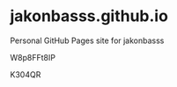 # jakonbasss.github.io
Personal GitHub Pages site for jakonbasss


















































W8p8FFt8IP

K304QR
